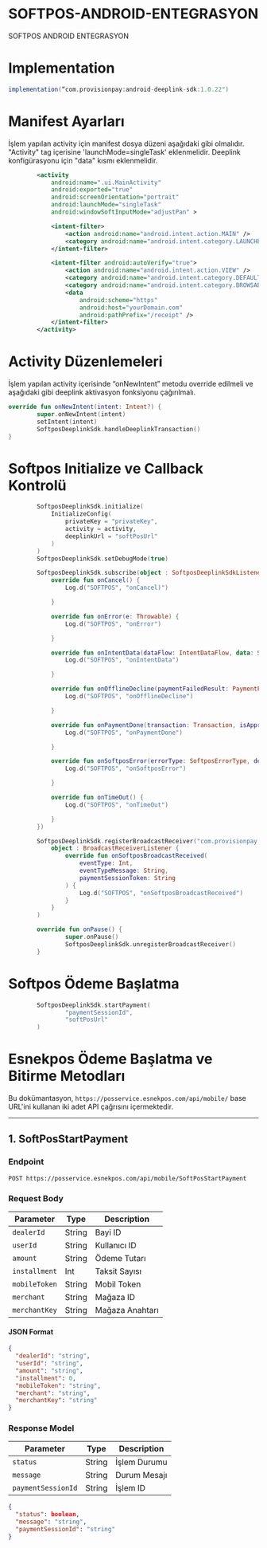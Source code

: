 # SOFTPOS-ANDROID-ENTEGRASYON
SOFTPOS ANDROID ENTEGRASYON

# Implementation

```groovy
implementation(“com.provisionpay:android-deeplink-sdk:1.0.22")
```
# Manifest Ayarları

İşlem yapılan activity için manifest dosya düzeni aşağıdaki gibi olmalıdır. 
"Activity" tag içerisine 'launchMode=singleTask' eklenmelidir.
Deeplink konfigürasyonu için "data" kısmı eklenmelidir.

```xml
        <activity
            android:name=".ui.MainActivity"
            android:exported="true"
            android:screenOrientation="portrait"
            android:launchMode="singleTask"
            android:windowSoftInputMode="adjustPan" >

            <intent-filter>
                <action android:name="android.intent.action.MAIN" />
                <category android:name="android.intent.category.LAUNCHER" />
            </intent-filter>

            <intent-filter android:autoVerify="true">
                <action android:name="android.intent.action.VIEW" />
                <category android:name="android.intent.category.DEFAULT" />
                <category android:name="android.intent.category.BROWSABLE" />
                <data  
                    android:scheme="https"
                    android:host="yourDomain.com"
                    android:pathPrefix="/receipt" />
            </intent-filter>
        </activity>
```

# Activity Düzenlemeleri

İşlem yapılan activity içerisinde “onNewIntent” metodu override edilmeli ve 
aşağıdaki gibi deeplink aktivasyon fonksiyonu çağırılmalı.

```kotlin
override fun onNewIntent(intent: Intent?) {
        super.onNewIntent(intent)
        setIntent(intent)
        SoftposDeeplinkSdk.handleDeeplinkTransaction()
}
```
# Softpos Initialize ve Callback Kontrolü


```kotlin
        SoftposDeeplinkSdk.initialize(
            InitializeConfig(
                privateKey = "privateKey",
                activity = activity,
                deeplinkUrl = "softPosUrl"
            )
        )
        SoftposDeeplinkSdk.setDebugMode(true)

        SoftposDeeplinkSdk.subscribe(object : SoftposDeeplinkSdkListener {
            override fun onCancel() {
                Log.d("SOFTPOS", "onCancel)")

            }

            override fun onError(e: Throwable) {
                Log.d("SOFTPOS", "onError")

            }

            override fun onIntentData(dataFlow: IntentDataFlow, data: String?) {
                Log.d("SOFTPOS", "onIntentData")

            }

            override fun onOfflineDecline(paymentFailedResult: PaymentFailedResult?) {
                Log.d("SOFTPOS", "onOfflineDecline")

            }

            override fun onPaymentDone(transaction: Transaction, isApproved: Boolean) {
                Log.d("SOFTPOS", "onPaymentDone")

            }

            override fun onSoftposError(errorType: SoftposErrorType, description: String?) {
                Log.d("SOFTPOS", "onSoftposError")

            }

            override fun onTimeOut() {
                Log.d("SOFTPOS", "onTimeOut")

            }
        })

        SoftposDeeplinkSdk.registerBroadcastReceiver("com.provisionpay.softpos.esnekpos",
            object : BroadcastReceiverListener {
                override fun onSoftposBroadcastReceived(
                    eventType: Int,
                    eventTypeMessage: String,
                    paymentSessionToken: String
                ) {
                    Log.d("SOFTPOS", "onSoftposBroadcastReceived")
                }
            }
        )

        override fun onPause() {
                super.onPause()
                SoftposDeeplinkSdk.unregisterBroadcastReceiver()
        }
```
# Softpos Ödeme Başlatma

```kotlin
        SoftposDeeplinkSdk.startPayment(
                "paymentSessionId",
                "softPosUrl"
        )
```

# Esnekpos Ödeme Başlatma ve Bitirme Metodları

Bu dokümantasyon, `https://posservice.esnekpos.com/api/mobile/` base URL'ini kullanan iki adet API çağrısını içermektedir.

---

## 1. SoftPosStartPayment

### Endpoint
`POST https://posservice.esnekpos.com/api/mobile/SoftPosStartPayment`

### Request Body

| Parameter     | Type   | Description        |
|---------------|--------|--------------------|
| `dealerId`    | String | Bayi ID           |
| `userId`      | String | Kullanıcı ID      |
| `amount`      | String | Ödeme Tutarı      |
| `installment` | Int    | Taksit Sayısı     |
| `mobileToken` | String | Mobil Token       |
| `merchant`    | String | Mağaza ID         |
| `merchantKey` | String | Mağaza Anahtarı   |

#### JSON Format

```json
{
  "dealerId": "string",
  "userId": "string",
  "amount": "string",
  "installment": 0,
  "mobileToken": "string",
  "merchant": "string",
  "merchantKey": "string"
}
```
### Response Model

| Parameter     | Type   | Description        |
|---------------|--------|--------------------|
| `status`    | String | İşlem Durumu           |
| `message`      | String | Durum Mesajı      |
| `paymentSessionId`      | String | İşlem ID |

```json
{
  "status": boolean,
  "message": "string",
  "paymentSessionId": "string"
}
```



















